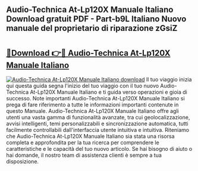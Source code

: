 ## Audio-Technica At-Lp120X Manuale Italiano Download gratuit PDF - Part-b9L Italiano Nuovo manuale del proprietario di riparazione zGsiZ

# <h2><a href="http://dffrqni.blite.top/?on=Audio-Technica+At-Lp120X+Manuale+Italiano">🔗Download 👉🔴 Audio-Technica At-Lp120X Manuale Italiano</a></h2>

[![Audio-Technica At-Lp120X Manuale Italiano download](https://i.imgur.com/lujVjoI.png)](http://dffrqni.blite.top/?on=Audio-Technica+At-Lp120X+Manuale+Italiano)
Il tuo viaggio inizia qui questa guida segna l'inizio del tuo viaggio con il tuo nuovo Audio-Technica At-Lp120X Manuale Italiano e ti guida verso operazioni e gioia di successo. Note importanti Audio-Technica At-Lp120X Manuale Italiano si prega di fare riferimento a tutte le informazioni importanti contenute in questo Manuale. Audio-Technica At-Lp120X Manuale Italiano offre agli utenti una vasta gamma di funzionalità avanzate, tra cui geolocalizzazione, avvisi intelligenti, temi personalizzabili e sincronizzazione automatica, tutti facilmente controllabili dall'interfaccia utente intuitiva e intuitiva. Riteniamo che Audio-Technica At-Lp120X Manuale Italiano sia stata una risorsa completa e approfondita per la tua ricerca per comprendere le caratteristiche e le capacità del tuo nuovo articolo. Se hai bisogno di aiuto o hai domande, il nostro team di assistenza clienti è sempre a tua disposizione.
